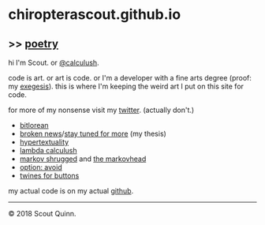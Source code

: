 # chiropterascout.github.io

## >> [poetry](poetry)

hi I'm Scout. or [@calculush](https://twitter.com/calculush).

code is art. or art is code. or I'm a developer with a fine arts degree (proof: my [exegesis](https://chiropterascout.github.io/exegesis)). this is where I'm keeping the weird art I put on this site for code.

for more of my nonsense visit my [twitter](https://twitter.com/calculush). (actually don't.)

* [bitlorean](https://bitlorean.herokuapp.com)
* [broken news](http://constanceari.org/portfolio/broken-news/)/[stay tuned for more](http://stay-tuned-for-more.herokuapp.com/) (my thesis)
* [hypertextuality](https://hypertexuality.herokuapp.com/ww7.html)
* [lambda calculush](https://twitter.com/lambdacalculush)
* [markov shrugged](markov-shrugged) and [the markovhead](the-markovhead)
* [option: avoid](http://option-avoid.herokuapp.com/)
* [twines for buttons](https://calculush.gq)

my actual code is on my actual [github](https://github.com/chiropterascout).

---

© 2018 Scout Quinn.
